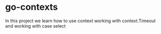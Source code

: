 # go-contexts

In this project we learn how to use context working with context.Timeout
and working with case select 
